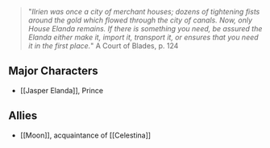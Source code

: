 >"_Ilrien was once a city of merchant houses; dozens of tightening fists
around the gold which flowed through the city of canals. Now, only
House Elanda remains. If there is something you need, be assured the
Elanda either make it, import it, transport it, or ensures that you need
it in the first place._"
> A Court of Blades, p. 124

## Major Characters
 
 * [[Jasper Elanda]], Prince

## Allies

 * [[Moon]], acquaintance of [[Celestina]]
